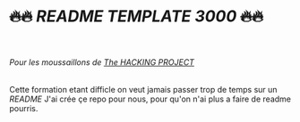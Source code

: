 # ~~:fire::fire:~~ ___README TEMPLATE 3000___ ~~:fire::fire:~~
</br>

###### Pour les moussaillons de [The HACKING PROJECT](https://www.thehackingproject.org)
Cette formation etant difficle on veut jamais passer trop de temps sur un *README*
J'ai crée çe repo pour nous, pour qu'on n'ai plus a faire de readme pourris.

</br>
